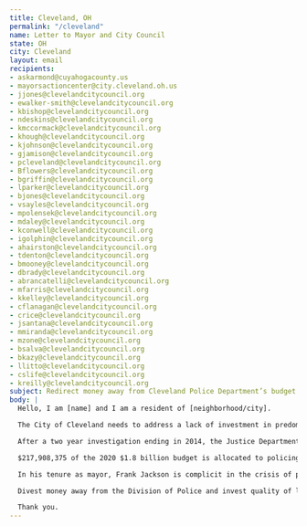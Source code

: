 ```yaml
---
title: Cleveland, OH
permalink: "/cleveland"
name: Letter to Mayor and City Council
state: OH
city: Cleveland
layout: email
recipients:
- askarmond@cuyahogacounty.us
- mayorsactioncenter@city.cleveland.oh.us
- jjones@clevelandcitycouncil.org
- ewalker-smith@clevelandcitycouncil.org
- kbishop@clevelandcitycouncil.org
- ndeskins@clevelandcitycouncil.org
- kmccormack@clevelandcitycouncil.org
- khough@clevelandcitycouncil.org
- kjohnson@clevelandcitycouncil.org
- gjamison@clevelandcitycouncil.org
- pcleveland@clevelandcitycouncil.org
- Bflowers@clevelandcitycouncil.org
- bgriffin@clevelandcitycouncil.org
- lparker@clevelandcitycouncil.org
- bjones@clevelandcitycouncil.org
- vsayles@clevelandcitycouncil.org
- mpolensek@clevelandcitycouncil.org
- mdaley@clevelandcitycouncil.org
- kconwell@clevelandcitycouncil.org
- igolphin@clevelandcitycouncil.org
- ahairston@clevelandcitycouncil.org
- tdenton@clevelandcitycouncil.org
- bmooney@clevelandcitycouncil.org
- dbrady@clevelandcitycouncil.org
- abrancatelli@clevelandcitycouncil.org
- mfarris@clevelandcitycouncil.org
- kkelley@clevelandcitycouncil.org
- cflanagan@clevelandcitycouncil.org
- crice@clevelandcitycouncil.org
- jsantana@clevelandcitycouncil.org
- mmiranda@clevelandcitycouncil.org
- mzone@clevelandcitycouncil.org
- bsalva@clevelandcitycouncil.org
- bkazy@clevelandcitycouncil.org
- llitto@clevelandcitycouncil.org
- cslife@clevelandcitycouncil.org
- kreilly@clevelandcitycouncil.org
subject: Redirect money away from Cleveland Police Department’s budget
body: |
  Hello, I am [name] and I am a resident of [neighborhood/city].

  The City of Cleveland needs to address a lack of investment in predominantly Black and Brown communities and an over-investment in their criminalization. Although the current fiscal year city budget was approved in March, the City of Cleveland must reduce the Cleveland Police Department budget.

  After a two year investigation ending in 2014, the Justice Department cited CPD for abuse due to a pattern and practice of excessive force. We cannot rely on the Division of Police to “self-evaluate in order to improve in areas of training, efficient and effective delivery of services, officer safety, and community engagement” in the best interest of the public.

  $217,908,375 of the 2020 $1.8 billion budget is allocated to policing. Even though federal mandates from the settlement with the Justice Department require certain budget allocations for consent decree compliance, it is a despicable display of priorities that the 2020 Division of Police budget has increased by $10 million from 2019, an increase that is greater than the entire 2020 Department of Housing budget.

  In his tenure as mayor, Frank Jackson is complicit in the crisis of police brutality. Tragic killings of Black Clevelanders — including Timothy Russell, Malissa Williams, Tamir Rice, Desmond Franklin — have all happened under Mayor Jackson’s tenure. Mayor Jackson said on June 3rd, 2020 in an interview with The Appeal that a) he would not revisit reallocating police at this time b) we cannot rely on the government with regard to ending structural racism and police violence and we should instead look to philanthropy and the private sector. I demand the City of Cleveland reconsider and revisit these stances that are antithetical to social justice and ending police brutality.

  Divest money away from the Division of Police and invest quality of life for all through social services like education, housing, healthcare, cooperative businesses, community centers, and community-led organizations and projects. I know the Cleveland City Council cares about these issues, especially after the recent unanimous vote to declare racism a public health crisis. I ask that you continue to find sustainable, long-term change for the entire community. Research shows that a living wage, access to holistic health services and treatment, educational opportunity, and stable housing are far more successful at reducing crime than police or prisons.

  Thank you.
---
```


